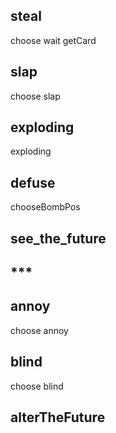 ## steal

choose
wait
getCard

## slap

choose
slap

## exploding

exploding

## defuse

chooseBombPos

## see_the_future

## \*\*\*

## annoy

choose
annoy

## blind

choose
blind

## alterTheFuture
